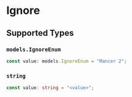 # Ignore


## Supported Types

### `models.IgnoreEnum`

```typescript
const value: models.IgnoreEnum = "Mancer 2";
```

### `string`

```typescript
const value: string = "<value>";
```

